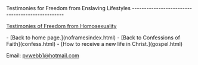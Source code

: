  <head> <title>(PVW) Testimonies for Freedom from Enslaving Lifestyles</title> <meta content="IE=9" http-equiv="X-UA-Compatible"></meta> <link href="css/page_style.css" rel="stylesheet" type="text/css"></link> </head><body> <div class="page_style">Testimonies for Freedom from Enslaving Lifestyles
-------------------------------------------------

[Testimonies of Freedom from Homosexuality](http://www.messiah.edu/hpages/facstaff/chase/h/testimon/index.htm)

   </div>- [Back to home page.](noframesindex.html)
- [Back to Confessions of Faith](confess.html)
- [How to receive a new life in Christ.](gospel.html)

Email: [pvwebb1@hotmail.com](mailto:pvwebb1@hotmail.com)


